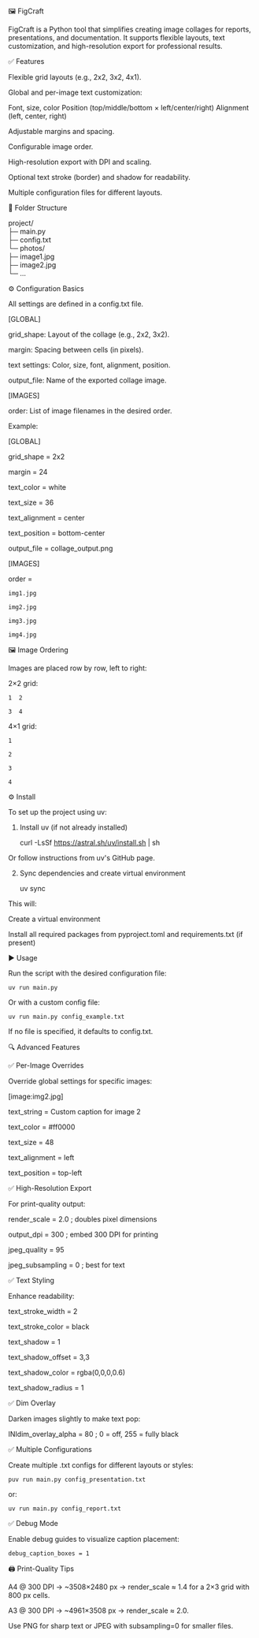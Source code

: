 🖼️ FigCraft

FigCraft is a Python tool that simplifies creating image collages for reports, presentations, and documentation.
It supports flexible layouts, text customization, and high-resolution export for professional results.

✅ Features

Flexible grid layouts (e.g., 2x2, 3x2, 4x1).

Global and per-image text customization:

Font, size, color
Position (top/middle/bottom × left/center/right)
Alignment (left, center, right)

Adjustable margins and spacing.

Configurable image order.

High-resolution export with DPI and scaling.

Optional text stroke (border) and shadow for readability.

Multiple configuration files for different layouts.


📂 Folder Structure

project/<br>
	├─ main.py<br>
	├─ config.txt<br>
	└─ photos/<br>
   		├─ image1.jpg<br>
   		├─ image2.jpg<br>
   		└─ ...<br>


⚙️ Configuration Basics

All settings are defined in a config.txt file.

[GLOBAL]

grid_shape: Layout of the collage (e.g., 2x2, 3x2).

margin: Spacing between cells (in pixels).

text settings: Color, size, font, alignment, position.

output_file: Name of the exported collage image.

[IMAGES]

order: List of image filenames in the desired order.

Example:

[GLOBAL]

grid_shape = 2x2

margin = 24

text_color = white

text_size = 36

text_alignment = center

text_position = bottom-center

output_file = collage_output.png


[IMAGES]

order = 

	img1.jpg

	img2.jpg

	img3.jpg

	img4.jpg

🖼️ Image Ordering

Images are placed row by row, left to right:

2×2 grid:

	1  2

	3  4

4×1 grid:

	1

	2

	3

	4

⚙️ Install

To set up the project using uv:

1. Install uv (if not already installed)

	curl -LsSf https://astral.sh/uv/install.sh | sh

Or follow instructions from uv's GitHub page.

2. Sync dependencies and create virtual environment

	uv sync

This will:

Create a virtual environment

Install all required packages from pyproject.toml and requirements.txt (if present)

▶️ Usage

Run the script with the desired configuration file:

	uv run main.py

Or with a custom config file:

	uv run main.py config_example.txt

If no file is specified, it defaults to config.txt.


🔍 Advanced Features

✅ Per-Image Overrides

Override global settings for specific images:

[image:img2.jpg]

text_string = Custom caption for image 2

text_color = #ff0000

text_size = 48

text_alignment = left

text_position = top-left

✅ High-Resolution Export

For print-quality output:

render_scale = 2.0      ; doubles pixel dimensions

output_dpi = 300        ; embed 300 DPI for printing

jpeg_quality = 95

jpeg_subsampling = 0    ; best for text


✅ Text Styling

Enhance readability:

text_stroke_width = 2

text_stroke_color = black

text_shadow = 1

text_shadow_offset = 3,3

text_shadow_color = rgba(0,0,0,0.6)

text_shadow_radius = 1


✅ Dim Overlay

Darken images slightly to make text pop:

INIdim_overlay_alpha = 80   ; 0 = off, 255 = fully black


✅ Multiple Configurations

Create multiple .txt configs for different layouts or styles:

	puv run main.py config_presentation.txt

or:

	uv run main.py config_report.txt


✅ Debug Mode

Enable debug guides to visualize caption placement:

	debug_caption_boxes = 1


🖨️ Print-Quality Tips

A4 @ 300 DPI → ~3508×2480 px → render_scale ≈ 1.4 for a 2×3 grid with 800 px cells.

A3 @ 300 DPI → ~4961×3508 px → render_scale ≈ 2.0.

Use PNG for sharp text or JPEG with subsampling=0 for smaller files.